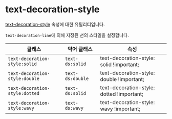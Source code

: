 # text-decoration-style

[text-decoration-style](https://developer.mozilla.org/en-US/docs/Web/CSS/opacity) 속성에 대한 유틸리티입니다.

<code>text-decoration-line</code>에 의해 지정된 선의 스타일을 설정합니다.

<table>
  <thead>
    <tr>
      <th scope="col">클래스</th>
      <th scope="col">약어 클래스</th>
      <th scope="col">속성</th>
    </tr>
  </thead>
  <tbody>
  <tr>
  <td><code>text-decoration-style:solid</code></td>
  <td><code>text-ds:solid</code></td>
  <td><span class="code">text-decoration-style: solid !important;</span></td>
</tr>

<tr>
  <td><code>text-decoration-style:double</code></td>
  <td><code>text-ds:double</code></td>
  <td><span class="code">text-decoration-style: double !important;</span></td>
</tr>

<tr>
  <td><code>text-decoration-style:dotted</code></td>
  <td><code>text-ds:solid</code></td>
  <td><span class="code">text-decoration-style: dotted !important;</span></td>
</tr>

<tr>
  <td><code>text-decoration-style:wavy</code></td>
  <td><code>text-ds:wavy</code></td>
  <td><span class="code">text-decoration-style: wavy !important;</span></td>
</tr>

  </tbody>

</table>
